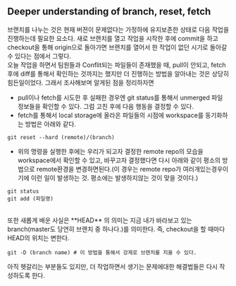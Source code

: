## Deeper understanding of branch, reset, fetch

브랜치를 나누는 것은 현재 버젼이 문제없다는 가정하에 유지보존한 상태로 다음 작업을 진행하는데 필요한 요소다. 새로 브랜치를 열고 작업을 시작한 후에 commit을 하고 checkout을 통해 origin으로 돌아가면 브랜치를 열어서 한 작업이 없던 시기로 돌아갈 수 있다는 점에서 그렇다.
<br>
오늘 작업을 하면서 팀원들과 Conflit되는 파일들이 존재했을 때, pull이 안되고, fetch 후에 diff를 통해서 확인하는 것까지는 했지만 더 진행하는 방법을 알아내는 것은 상당히 힘든일이었다. 그래서 조사해보며 알게된 점을 정리하자면
- pull이나 fetch를 시도한 후 실패한 경우엔 git status를 통해서 unmerged 파일 정보들을 확인할 수 있다. 그럼 고친 후에 다음 행동을 결정할 수 있다.
- fetch를 통해서 local storage에 올라온 파일들의 시점에 workspace를 동기화하는 방법은 아래와 같다.
```git
git reset --hard (remote)/(branch)
```
- 위의 명령을 실행한 후에는 우리가 되고자 결정한 remote repo의 모습을 workspace에서 확인할 수 있고, 바꾸고자 결정했다면 다시 아래와 같이 평소의 방법으로 remote환경을 변경하면된다.(이 경우는 remote repo가 여러개있는경우이기에 이런 일이 발생하는 것. 평소에는 발생하지않는 것이 맞을 것이다.)
```git
git status
git add (파일명)
```
<br>
또한 새롭게 배운 사실은 **HEAD** 의 의미는 지금 내가 바라보고 있는 branch(master도 당연히 브랜치 중 하나다.)를 의미한다. 즉, checkout을 할 때마다 HEAD의 위치는 변한다.

```
git -D (branch name) # 이 방법을 통해서 강제로 브랜치를 지울 수 있다.
```
아직 헷갈리는 부분들도 있지만, 더 작업하면서 생기는 문제에대한 해결법들은 다시 작성하도록 한다.
